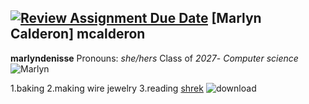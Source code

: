 [![Review Assignment Due Date](https://classroom.github.com/assets/deadline-readme-button-22041afd0340ce965d47ae6ef1cefeee28c7c493a6346c4f15d667ab976d596c.svg)](https://classroom.github.com/a/BpXStGJy)
[Marlyn Calderon] 
**mcalderon**
---
**marlyndenisse**
Pronouns: *she/hers*
Class of *2027*- *Computer science*
![Marlyn](https://github.com/user-attachments/assets/68380d2b-c651-4446-8dbb-30cb828d3193)


1.baking
2.making wire jewelry
3.reading
[shrek](https://www.dreamworks.com/movies/shrek)
![download](https://github.com/user-attachments/assets/46750e92-03b1-4496-a1b8-25aa7ff8fb95)


